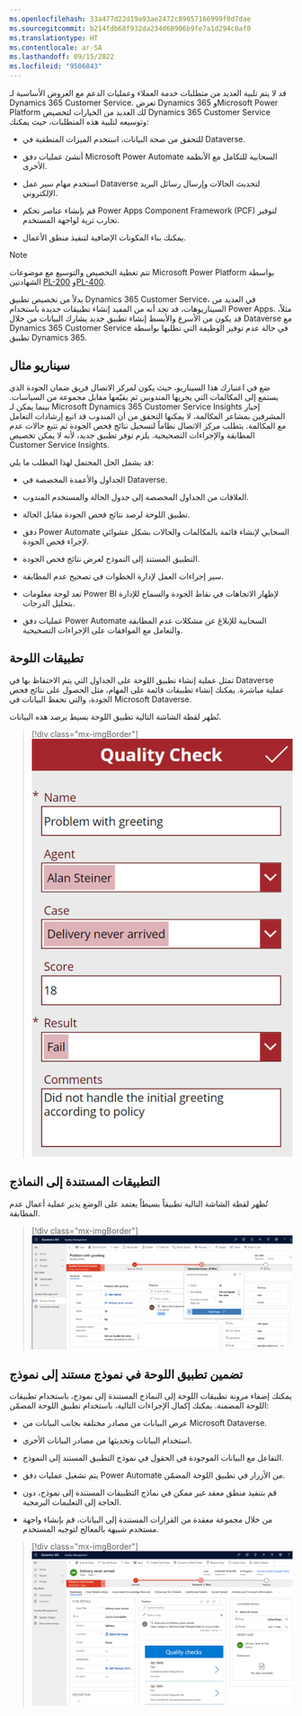 ```yaml
---
ms.openlocfilehash: 33a477d22d19a93ae2472c89057166999f0d7dae
ms.sourcegitcommit: b214fdb68f932da234d60906b9fe7a1d294c0af0
ms.translationtype: HT
ms.contentlocale: ar-SA
ms.lasthandoff: 09/15/2022
ms.locfileid: "9506843"
---
```

قد لا يتم تلبية العديد من متطلبات خدمة العملاء وعمليات الدعم مع العروض الأساسية لـ Dynamics 365 Customer Service. تعرض Dynamics 365 وMicrosoft Power Platform لك العديد من الخيارات لتخصيص Dynamics 365 Customer Service وتوسيعه لتلبية هذه المتطلبات، حيث يمكنك:

- للتحقق من صحة البيانات، استخدم الميزات المنطقية في Dataverse.

- أنشئ عمليات دفق Microsoft Power Automate السحابية للتكامل مع الأنظمة الأخرى.

- استخدم مهام سير عمل Dataverse لتحديث الحالات وإرسال رسائل البريد الإلكتروني.

- قم بإنشاء عناصر تحكم Power Apps Component Framework (PCF) لتوفير تجارب ثرية لواجهة المستخدم.

- يمكنك بناء المكونات الإضافية لتنفيذ منطق الأعمال.

> [!NOTE]
> تتم تغطية التخصيص والتوسيع مع موضوعات Microsoft Power Platform بواسطة الشهادتين [PL-200](/certifications/exams/pl-200?azure-portal=true) و[PL-400](/certifications/exams/pl-400?azure-portal=true).

بدلاً من تخصيص تطبيق Dynamics 365 Customer Service، في العديد من السيناريوهات، قد تجد أنه من المفيد إنشاء تطبيقات جديدة باستخدام Power Apps. مثلاً، قد يكون من الأسرع والأبسط إنشاء تطبيق جديد يشارك البيانات من خلال Dataverse مع Dynamics 365 Customer Service في حالة عدم توفير الوظيفة التي تطلبها بواسطة تطبيق Dynamics 365.

## <a name="example-scenario"></a>سيناريو مثال

ضع في اعتبارك هذا السيناريو، حيث يكون لمركز الاتصال فريق ضمان الجودة الذي يستمع إلى المكالمات التي يجريها المندوبين ثم يقيّمها مقابل مجموعة من السياسات. بينما يمكن لـ Microsoft Dynamics 365 Customer Service Insights إخبار المشرفين بمشاعر المكالمة، لا يمكنها التحقق من أن المندوب قد اتبع إرشادات التعامل مع المكالمة. يتطلب مركز الاتصال نظاماً لتسجيل نتائج فحص الجودة ثم تتبع حالات عدم المطابقة والإجراءات التصحيحية. يلزم توفر تطبيق جديد، لأنه لا يمكن تخصيص Customer Service Insights.

قد يشمل الحل المحتمل لهذا المطلب ما يلي:

- الجداول والأعمدة المخصصة في Dataverse.

- العلاقات من الجداول المخصصة إلى جدول الحالة والمستخدم المندوب.

- تطبيق اللوحة لرصد نتائج فحص الجودة مقابل الحالة.

- دفق Power Automate السحابي لإنشاء قائمة بالمكالمات والحالات بشكل عشوائي لإجراء فحص الجودة.

- التطبيق المستند إلى النموذج لعرض نتائج فحص الجودة.

- سير إجراءات العمل لإدارة الخطوات في تصحيح عدم المطابقة.

- تعد لوحة معلومات Power BI لإظهار الاتجاهات في نقاط الجودة والسماح للإدارة بتحليل الدرجات.

- عمليات دفق Power Automate السحابية للإبلاغ عن مشكلات عدم المطابقة والتعامل مع الموافقات على الإجراءات التصحيحية.

## <a name="canvas-apps"></a>تطبيقات اللوحة

تمثل عملية إنشاء تطبيق اللوحة على الجداول التي يتم الاحتفاظ بها في Dataverse عملية مباشرة.
يمكنك إنشاء تطبيقات قائمة على المهام، مثل الحصول على نتائج فحص الجودة، والتي تحفظ البيانات في Microsoft Dataverse.

تُظهر لقطة الشاشة التالية تطبيق اللوحة بسيط يرصد هذه البيانات.

> [!div class="mx-imgBorder"]
> ![لقطة شاشة تُظهر تطبيق اللوحة بسيطاً.](../media/2-canvas-app.png#lightbox)

## <a name="model-driven-apps"></a>التطبيقات المستندة إلى النماذج

تُظهر لقطة الشاشة التالية تطبيقاً بسيطاً يعتمد على الوضع يدير عملية أعمال عدم المطابقة.

> [!div class="mx-imgBorder"]
> ![لقطة شاشة للتطبيق المستند إلى النموذج.](../media/2-model-driven-app.png#lightbox)

## <a name="embed-a-canvas-app-on-a-model-driven-form"></a>تضمين تطبيق اللوحة في نموذج مستند إلى نموذج

يمكنك إضفاء مرونة تطبيقات اللوحة إلى النماذج المستندة إلى نموذج، باستخدام تطبيقات اللوحة المضمنة. يمكنك إكمال الإجراءات التالية، باستخدام تطبيق اللوحة المضمّن:

- عرض البيانات من مصادر مختلفة بجانب البيانات من Microsoft Dataverse.

- استخدام البيانات وتحديثها من مصادر البيانات الأخرى.

- التفاعل مع البيانات الموجودة في الحقول في نموذج التطبيق المستند إلى النموذج.

- يتم تشغيل عمليات دفق Power Automate من الأزرار في تطبيق اللوحة المضمّن.

- قم بتنفيذ منطق معقد غير ممكن في نماذج التطبيقات المستندة إلى نموذج، دون الحاجة إلى التعليمات البرمجية.

- من خلال مجموعة معقدة من القرارات المستندة إلى البيانات، قم بإنشاء واجهة مستخدم شبيهة بالمعالج لتوجيه المستخدم.

> [!div class="mx-imgBorder"]
> ![لقطة شاشة لتطبيق اللوحة مضمّن في نموذج تطبيق مستند إلى نموذج.](../media/2-embedded-canvas-app.png#lightbox)
